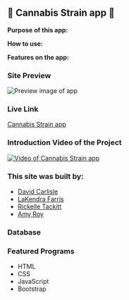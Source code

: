## :herb: Cannabis Strain app :herb:

**Purpose of this app:**

**How to use:**

**Features on the app:**

### Site Preview

![Preview image of app](https://github.com/dbc257/DigitalCrafts-Assignments/blob/master/API%20Webpage/API%20Project/REPLACEIMGNAME.jpg)

### Live Link

[Cannabis Strain app](websitelink.surge.sh)

### Introduction Video of the Project

[![Video of Cannabis Strain app](https://www.google.com/url?sa=i&url=https%3A%2F%2Fcommons.wikimedia.org%2Fwiki%2FFile%3ACannabis_leaf.svg&psig=AOvVaw1bmkL-2VXjDGcQvU6lJQC9&ust=1588882091207000&source=images&cd=vfe&ved=0CAIQjRxqFwoTCLD96piFoOkCFQAAAAAdAAAAABAD)](https://youtu.be/yL64bV_VEhw "Title of Video")

### This site was built by:

- [David Carlisle](@dbc257)
- [LaKendra Farris](@Lakendrafarris)
- [Rickelle Tackitt](@RickelleDawn)
- [Amy Roy](@MeerKatnip)

### Database

### Featured Programs

- HTML
- CSS
- JavaScript
- Bootstrap